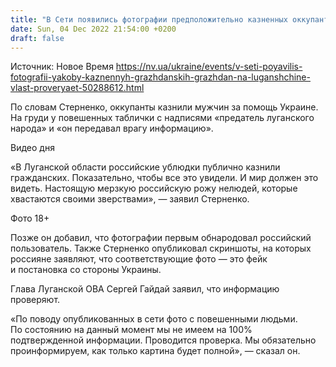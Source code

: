 ```yaml
---
title: "В Сети появились фотографии предположительно казненных оккупантами гражданских в Луганской области, власти проверяют информацию"
date: Sun, 04 Dec 2022 21:54:00 +0200
draft: false
---
```

Источник: Новое Время https://nv.ua/ukraine/events/v-seti-poyavilis-fotografii-yakoby-kaznennyh-grazhdanskih-grazhdan-na-luganshchine-vlast-proveryaet-50288612.html


По словам Стерненко, оккупанты казнили мужчин за помощь Украине. На груди у повешенных таблички с надписями «предатель луганского народа» и «он передавал врагу информацию».

 Видео дня   

«В Луганской области российские ублюдки публично казнили гражданских. Показательно, чтобы все это увидели. И мир должен это видеть. Настоящую мерзкую российскую рожу нелюдей, которые хвастаются своими зверствами», — заявил Стерненко.

 Фото 18+

Позже он добавил, что фотографии первым обнародовал российский пользователь. Также Стерненко опубликовал скриншоты, на которых россияне заявляют, что соответствующие фото — это фейк и постановка со стороны Украины.

Глава Луганской ОВА Сергей Гайдай заявил, что информацию проверяют.

 «По поводу опубликованных в сети фото с повешенными людьми. По состоянию на данный момент мы не имеем на 100% подтвержденной информации. Проводится проверка. Мы обязательно проинформируем, как только картина будет полной», — сказал он.
